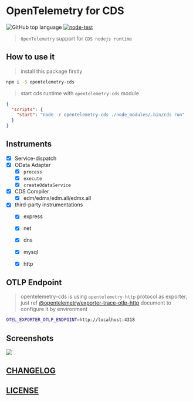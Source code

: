 # OpenTelemetry for CDS

![GitHub top language](https://img.shields.io/github/languages/top/Soontao/opentelemetry-cds)
[![node-test](https://github.com/Soontao/opentelemetry-cds/actions/workflows/nodejs.yml/badge.svg)](https://github.com/Soontao/opentelemetry-cds/actions/workflows/nodejs.yml)

> `OpenTelemetry` support for `CDS nodejs runtime`

## How to use it

> install this package firstly

```bash
npm i -S opentelemetry-cds
```

> start cds runtime with `opentelemetry-cds` module

```json
{
  "scripts": {
    "start": "node -r opentelemetry-cds ./node_modules/.bin/cds run"
  }
}
```

## Instruments

- [x] Service-dispatch
- [x] OData Adapter
  - [x] `process`
  - [x] `execute`
  - [x] `createOdataService`
- [x] CDS Compiler
  - [x] edm/edmx/edm.all/edmx.all
- [x] third-party instrumentations
  - [x] express
  - [x] net
  - [x] dns
  - [x] mysql
  - [x] http


## OTLP Endpoint

> opentelemetry-cds is using `opentelemetry-http` protocol as exporter, just ref [@opentelemetry/exporter-trace-otlp-http](https://www.npmjs.com/package/@opentelemetry/exporter-trace-otlp-http) document to configure it by environment 


```bash
OTEL_EXPORTER_OTLP_ENDPOINT=http://localhost:4318
```

## Screenshots


![](https://res.cloudinary.com/drxgh9gqs/image/upload/q_51/v1655555236/%E5%B1%8F%E5%B9%95%E6%88%AA%E5%9B%BE_2022-06-18_202702_m9lrg6.png)

## [CHANGELOG](./CHANGELOG.md)

## [LICENSE](./LICENSE)

